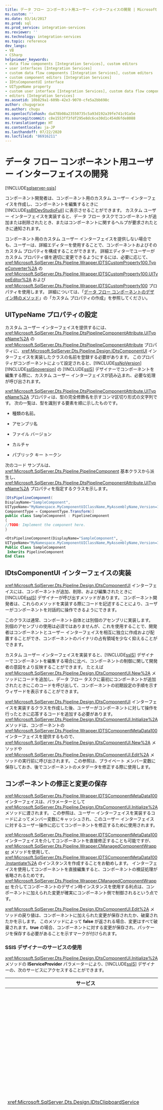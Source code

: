 ```yaml
---
title: データ フロー コンポーネント用ユーザー インターフェイスの開発 | Microsoft Docs
ms.custom: ''
ms.date: 03/14/2017
ms.prod: sql
ms.prod_service: integration-services
ms.reviewer: ''
ms.technology: integration-services
ms.topic: reference
dev_langs:
- VB
- CSharp
helpviewer_keywords:
- data flow components [Integration Services], custom editors
- user interfaces [Integration Services]
- custom data flow components [Integration Services], custom editors
- custom component editors [Integration Services]
- IDtsComponentUI interface
- UITypeName property
- custom user interface [Integration Services], custom data flow component
- editors [Integration Services]
ms.assetid: 10b829a1-609b-42e3-9070-cfe5a2bb698c
author: chugugrace
ms.author: chugu
ms.openlocfilehash: da478b08a23550735c5a93d192a39fe741c91a5e
ms.sourcegitcommit: c8e1553ff3fdf295e8dc6ce30d1c454d6fde8088
ms.translationtype: HT
ms.contentlocale: ja-JP
ms.lasthandoff: 07/22/2020
ms.locfileid: "86916211"
---
```

# <a name="developing-a-user-interface-for-a-data-flow-component"></a>データ フロー コンポーネント用ユーザー インターフェイスの開発

[!INCLUDE[sqlserver-ssis](../../../includes/applies-to-version/sqlserver-ssis.md)]


  コンポーネント開発者は、コンポーネント用のカスタム ユーザー インターフェイスを作成し、コンポーネントを編集するときに [!INCLUDE[ssBIDevStudioFull](../../../includes/ssbidevstudiofull-md.md)] に表示させることができます。 カスタム ユーザー インターフェイスを実装すると、データ フロー タスクでコンポーネントが追加または削除されたとき、またはコンポーネントに関するヘルプが要求されたときに通知されます。  
  
 コンポーネント用のカスタム ユーザー インターフェイスを提供しない場合でも、ユーザーは、詳細エディターを使用することで、コンポーネントおよびそのカスタム プロパティを構成することができます。 詳細エディターでユーザーがカスタム プロパティ値を適切に変更できるようにするには、必要に応じて、<xref:Microsoft.SqlServer.Dts.Pipeline.Wrapper.IDTSCustomProperty100.TypeConverter%2A> の <xref:Microsoft.SqlServer.Dts.Pipeline.Wrapper.IDTSCustomProperty100.UITypeEditor%2A> および <xref:Microsoft.SqlServer.Dts.Pipeline.Wrapper.IDTSCustomProperty100> プロパティを使用します。 詳細については、「[データ フロー コンポーネントのデザイン時のメソッド](../../../integration-services/extending-packages-custom-objects/data-flow/design-time-methods-of-a-data-flow-component.md)」の「カスタム プロパティの作成」を参照してください。  
  
## <a name="setting-the-uitypename-property"></a>UITypeName プロパティの設定  
 カスタム ユーザー インターフェイスを提供するには、<xref:Microsoft.SqlServer.Dts.Pipeline.DtsPipelineComponentAttribute.UITypeName%2A> の <xref:Microsoft.SqlServer.Dts.Pipeline.DtsPipelineComponentAttribute> プロパティに、<xref:Microsoft.SqlServer.Dts.Pipeline.Design.IDtsComponentUI> インターフェイスを実装したクラスの名前を登録する必要があります。 このプロパティがコンポーネントによって設定されると、[!INCLUDE[ssNoVersion](../../../includes/ssnoversion-md.md)] [!INCLUDE[ssISnoversion](../../../includes/ssisnoversion-md.md)] の [!INCLUDE[ssIS](../../../includes/ssis-md.md)] デザイナーでコンポーネントを編集する際に、カスタム ユーザー インターフェイスが読み込まれ、必要な処理が呼び出されます。  
  
 <xref:Microsoft.SqlServer.Dts.Pipeline.DtsPipelineComponentAttribute.UITypeName%2A> プロパティは、型の完全修飾名を示すコンマ区切り形式の文字列です。 次の一覧は、型を識別する要素を順に示したものです。  
  
-   種類の名前。  
  
-   アセンブリ名  
  
-   ファイル バージョン  
  
-   カルチャ  
  
-   パブリック キー トークン  
  
 次のコード サンプルは、<xref:Microsoft.SqlServer.Dts.Pipeline.PipelineComponent> 基本クラスから派生し、<xref:Microsoft.SqlServer.Dts.Pipeline.DtsPipelineComponentAttribute.UITypeName%2A> プロパティを指定するクラスを示します。  
  
```csharp  
[DtsPipelineComponent(  
DisplayName="SampleComponent",  
UITypeName="MyNamespace.MyComponentUIClassName,MyAssemblyName,Version=1.0.0.0,Culture=neutral,PublicKeyToken=abcd...",  
ComponentType = ComponentType.Transform)]  
public class SampleComponent : PipelineComponent  
{  
//TODO: Implement the component here.  
}  
```  
  
```vb  
<DtsPipelineComponent(DisplayName="SampleComponent", _  
UITypeName="MyNamespace.MyComponentUIClassName,MyAssemblyName,Version=1.0.0.0,Culture=neutral,PublicKeyToken=abcd...", ComponentType=ComponentType.Transform)> _   
Public Class SampleComponent   
 Inherits PipelineComponent   
End Class  
```  
  
## <a name="implementing-the-idtscomponentui-interface"></a>IDtsComponentUI インターフェイスの実装  
 <xref:Microsoft.SqlServer.Dts.Pipeline.Design.IDtsComponentUI> インターフェイスには、コンポーネントが追加、削除、および編集されたときに [!INCLUDE[ssIS](../../../includes/ssis-md.md)] デザイナーが呼び出すメソッドがあります。 コンポーネント開発者は、これらのメソッドを実装する際にコードを記述することにより、ユーザーがコンポーネントを対話的に操作できるようにできます。  
  
 このクラスは通常、コンポーネント自体とは別個のアセンブリに実装します。 別個のアセンブリの使用は必須ではありませんが、これを使用することで、開発者はコンポーネントとユーザー インターフェイスを相互に独立に作成および配置することができ、コンポーネントのバイナリの占有領域を少なく抑えることができます。  
  
 カスタム ユーザー インターフェイスを実装すると、[!INCLUDE[ssIS](../../../includes/ssis-md.md)] デザイナーでコンポーネントを編集する場合に比べ、コンポーネントの制御に関して開発者の意図をより反映することができます。 たとえば <xref:Microsoft.SqlServer.Dts.Pipeline.Design.IDtsComponentUI.New%2A> メソッドにコードを追加し、データ フロー タスクに最初にコンポーネントが追加されたときにこのコードを呼び出して、コンポーネントの初期設定の手順を示すウィザードを表示することができます。  
  
 <xref:Microsoft.SqlServer.Dts.Pipeline.Design.IDtsComponentUI> インターフェイスを実装するクラスを作成した後、ユーザーがコンポーネントに対して操作を行ったときに応答するコードを追加する必要があります。 <xref:Microsoft.SqlServer.Dts.Pipeline.Design.IDtsComponentUI.Initialize%2A> メソッドは、コンポーネントの <xref:Microsoft.SqlServer.Dts.Pipeline.Wrapper.IDTSComponentMetaData100> インターフェイスを提供するもので、<xref:Microsoft.SqlServer.Dts.Pipeline.Design.IDtsComponentUI.New%2A> メソッドや <xref:Microsoft.SqlServer.Dts.Pipeline.Design.IDtsComponentUI.Edit%2A> メソッドの実行前に呼び出されます。 この参照は、プライベート メンバー変数に保存しておき、後でコンポーネントのメタデータを修正する際に使用します。  
  
## <a name="modifying-a-component-and-persisting-changes"></a>コンポーネントの修正と変更の保存  
 <xref:Microsoft.SqlServer.Dts.Pipeline.Wrapper.IDTSComponentMetaData100> インターフェイスは、パラメーターとして <xref:Microsoft.SqlServer.Dts.Pipeline.Design.IDtsComponentUI.Initialize%2A> メソッドに渡されます。 この参照は、ユーザー インターフェイスを実装するコードによってメンバー変数にキャッシュされ、このユーザー インターフェイスに対するユーザー操作に応じてコンポーネントを修正するために使用されます。  
  
 <xref:Microsoft.SqlServer.Dts.Pipeline.Wrapper.IDTSComponentMetaData100> インターフェイスを介してコンポーネントを直接修正することも可能ですが、<xref:Microsoft.SqlServer.Dts.Pipeline.Wrapper.CManagedComponentWrapper> メソッドを使用して、<xref:Microsoft.SqlServer.Dts.Pipeline.Wrapper.IDTSComponentMetaData100.Instantiate%2A> のインスタンスを作成することをお勧めします。 インターフェイスを使用してコンポーネントを直接編集すると、コンポーネントの検証処理が省略されるためです。 <xref:Microsoft.SqlServer.Dts.Pipeline.Wrapper.CManagedComponentWrapper> を介してコンポーネントのデザイン時インスタンスを使用する利点は、コンポーネントに加えられた変更が確実にコンポーネント側で制御されるという点です。  
  
 <xref:Microsoft.SqlServer.Dts.Pipeline.Design.IDtsComponentUI.Edit%2A> メソッドの戻り値は、コンポーネントに加えられた変更が保存されたか、破棄されたかを示します。 このメソッドによって **false** が返される場合、変更はすべて破棄されます。**true** の場合、コンポーネントに対する変更が保存され、パッケージを保存する必要があることを示すマークが付けられます。  
  
### <a name="using-the-services-of-the-ssis-designer"></a>SSIS デザイナーのサービスの使用  
 <xref:Microsoft.SqlServer.Dts.Pipeline.Design.IDtsComponentUI.Initialize%2A> メソッドの **IServiceProvider** パラメーターにより、[!INCLUDE[ssIS](../../../includes/ssis-md.md)] デザイナーの、次のサービスにアクセスすることができます。  
  
|サービス|説明|  
|-------------|-----------------|  
|<xref:Microsoft.SqlServer.Dts.Design.IDtsClipboardService>|コンポーネントがコピー/貼り付け、または切り取り/貼り付け操作の一部として生成されたかどうかを判別するために使用します。|  
|<xref:Microsoft.SqlServer.Dts.Runtime.Design.IDtsConnectionService>|パッケージ内の既存の接続へのアクセス、または新しい接続の作成に使用します。|  
|<xref:Microsoft.SqlServer.Dts.Design.IErrorCollectionService>|最後に発生したエラーまたは警告だけを受け取るのではなく、コンポーネントで生成されたすべてのエラーおよび警告をキャプチャする必要がある場合に、データ フロー コンポーネントからのイベントをキャプチャするために使用します。|  
|<xref:Microsoft.SqlServer.Dts.Runtime.Design.IDtsVariableService>|パッケージ内の既存の変数へのアクセス、または新しい変数の作成に使用します。|  
|<xref:Microsoft.SqlServer.Dts.Design.IDtsPipelineEnvironmentService>|データ フロー コンポーネントで親データ フロー タスクおよびデータ フロー内の他のコンポーネントにアクセスするために使用します。 この機能は、必要に応じて追加のデータ フロー コンポーネントを作成して接続するための、緩やかに変化するディメンション ウィザードなどのコンポーネントを開発する際に使用できます。|  
  
 コンポーネント開発者は、これらのサービスを利用することにより、コンポーネントを読み込むパッケージ内のオブジェクトへのアクセスやオブジェクトの作成を行えます。  
  
## <a name="sample"></a>サンプル  
 次のコード例では、<xref:Microsoft.SqlServer.Dts.Pipeline.Design.IDtsComponentUI> インターフェイスを実装したカスタム ユーザー インターフェイス クラスと、コンポーネントのエディターとして使用できる Windows フォームの統合を示します。  
  
### <a name="custom-user-interface-class"></a>カスタム ユーザー インターフェイス クラス  
 次のコードは、<xref:Microsoft.SqlServer.Dts.Pipeline.Design.IDtsComponentUI> インターフェイスを実装するクラスを示します。 <xref:Microsoft.SqlServer.Dts.Pipeline.Design.IDtsComponentUI.Edit%2A> メソッドは、コンポーネント エディターを作成し、そのフォームを表示します。 フォームの戻り値により、コンポーネントに対する変更が保持されるかどうかが決定されます。  
  
```csharp  
using System;  
using System.Windows.Forms;  
using Microsoft.SqlServer.Dts.Runtime;  
using Microsoft.SqlServer.Dts.Pipeline.Design;  
using Microsoft.SqlServer.Dts.Pipeline.Wrapper;  
  
namespace Microsoft.Samples.SqlServer.Dts  
{  
    public class SampleComponentUI : IDtsComponentUI  
    {  
        IDTSComponentMetaData100 md;  
        IServiceProvider sp;  
  
        public void Help(System.Windows.Forms.IWin32Window parentWindow)  
        {  
        }  
        public void New(System.Windows.Forms.IWin32Window parentWindow)  
        {  
        }  
        public void Delete(System.Windows.Forms.IWin32Window parentWindow)  
        {  
        }  
        public bool Edit(System.Windows.Forms.IWin32Window parentWindow, Variables vars, Connections cons)  
        {  
            // Create and display the form for the user interface.  
            SampleComponentUIForm componentEditor = new SampleComponentUIForm(cons, vars, md);  
  
            DialogResult result  = componentEditor.ShowDialog(parentWindow);  
  
            if (result == DialogResult.OK)  
                return true;  
  
            return false;  
        }  
        public void Initialize(IDTSComponentMetaData100 dtsComponentMetadata, IServiceProvider serviceProvider)  
        {  
            // Store the component metadata.  
            this.md = dtsComponentMetadata;  
        }  
    }  
}  
```  
  
```vb  
Imports System   
Imports System.Windows.Forms   
Imports Microsoft.SqlServer.Dts.Runtime   
Imports Microsoft.SqlServer.Dts.Pipeline.Design   
Imports Microsoft.SqlServer.Dts.Pipeline.Wrapper   
  
Namespace Microsoft.Samples.SqlServer.Dts   
  
 Public Class SampleComponentUI   
 Implements IDtsComponentUI   
   Private md As IDTSComponentMetaData100   
   Private sp As IServiceProvider   
  
   Public Sub Help(ByVal parentWindow As System.Windows.Forms.IWin32Window)   
   End Sub   
  
   Public Sub New(ByVal parentWindow As System.Windows.Forms.IWin32Window)   
   End Sub   
  
   Public Sub Delete(ByVal parentWindow As System.Windows.Forms.IWin32Window)   
   End Sub   
  
   Public Function Edit(ByVal parentWindow As System.Windows.Forms.IWin32Window, ByVal vars As Variables, ByVal cons As Connections) As Boolean   
     ' Create and display the form for the user interface.  
     Dim componentEditor As SampleComponentUIForm = New SampleComponentUIForm(cons, vars, md)   
     Dim result As DialogResult = componentEditor.ShowDialog(parentWindow)   
     If result = DialogResult.OK Then   
       Return True   
     End If   
     Return False   
   End Function   
  
   Public Sub Initialize(ByVal dtsComponentMetadata As IDTSComponentMetaData100, ByVal serviceProvider As IServiceProvider)   
     Me.md = dtsComponentMetadata   
   End Sub   
 End Class   
  
End Namespace  
```  
  
### <a name="custom-editor"></a>カスタム エディター  
 次のコードは、<xref:Microsoft.SqlServer.Dts.Pipeline.Design.IDtsComponentUI.Edit%2A> メソッドを呼び出すと表示される Windows フォームの実装を示しています。  
  
```csharp  
using System;  
using System.Drawing;  
using System.Collections;  
using System.ComponentModel;  
using System.Windows.Forms;  
using System.Data;  
  
using Microsoft.SqlServer.Dts.Pipeline.Wrapper;  
using Microsoft.SqlServer.Dts.Runtime;  
  
namespace Microsoft.Samples.SqlServer.Dts  
{  
    public partial class SampleComponentUIForm : System.Windows.Forms.Form  
    {  
        private Connections connections;  
        private Variables variables;  
        private IDTSComponentMetaData100 metaData;  
        private CManagedComponentWrapper designTimeInstance;  
        private System.ComponentModel.IContainer components = null;  
  
        public SampleComponentUIForm( Connections cons, Variables vars, IDTSComponentMetaData100 md)  
        {  
            variables = vars;  
            connections = cons;  
            metaData = md;  
        }  
  
        private void btnOk_Click(object sender, System.EventArgs e)  
        {  
            if (designTimeInstance == null)  
                designTimeInstance = metaData.Instantiate();  
  
            designTimeInstance.SetComponentProperty( "CustomProperty", txtCustomPropertyValue.Text);  
  
            this.Close();  
        }  
  
        private void btnCancel_Click(object sender, System.EventArgs e)  
        {  
            this.Close();  
        }  
    }  
}  
```  
  
```vb  
Imports System   
Imports System.Drawing   
Imports System.Collections   
Imports System.ComponentModel   
Imports System.Windows.Forms   
Imports System.Data   
Imports Microsoft.SqlServer.Dts.Pipeline.Wrapper   
Imports Microsoft.SqlServer.Dts.Runtime   
  
Namespace Microsoft.Samples.SqlServer.Dts   
  
 Public Partial Class SampleComponentUIForm   
  Inherits System.Windows.Forms.Form   
   Private connections As Connections   
   Private variables As Variables   
   Private metaData As IDTSComponentMetaData100   
   Private designTimeInstance As CManagedComponentWrapper   
   Private components As System.ComponentModel.IContainer = Nothing   
  
   Public Sub New(ByVal cons As Connections, ByVal vars As Variables, ByVal md As IDTSComponentMetaData100)   
     variables = vars   
     connections = cons   
     metaData = md   
   End Sub   
  
   Private Sub btnOk_Click(ByVal sender As Object, ByVal e As System.EventArgs)   
     If designTimeInstance Is Nothing Then   
       designTimeInstance = metaData.Instantiate   
     End If   
     designTimeInstance.SetComponentProperty("CustomProperty", txtCustomPropertyValue.Text)   
     Me.Close   
   End Sub   
  
   Private Sub btnCancel_Click(ByVal sender As Object, ByVal e As System.EventArgs)   
     Me.Close   
   End Sub   
 End Class   
  
End Namespace  
```
  
## <a name="see-also"></a>参照  
 [カスタム データ フロー コンポーネントの作成](../../../integration-services/extending-packages-custom-objects/data-flow/creating-a-custom-data-flow-component.md)  
  
  
